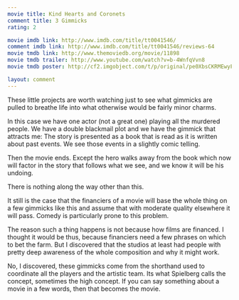 ```yaml
---
movie title: Kind Hearts and Coronets
comment title: 3 Gimmicks
rating: 2

movie imdb link: http://www.imdb.com/title/tt0041546/
comment imdb link: http://www.imdb.com/title/tt0041546/reviews-64
movie tmdb link: http://www.themoviedb.org/movie/11898
movie tmdb trailer: http://www.youtube.com/watch?v=b-4WnfqVvn8
movie tmdb poster: http://cf2.imgobject.com/t/p/original/pe0XbsCKRMEwyFQfcZYI0zDdWT6.jpg

layout: comment
---
```


These little projects are worth watching just to see what gimmicks are pulled to breathe life into what otherwise would be fairly minor charms. 

In this case we have one actor (not a great one) playing all the murdered people. We have a double blackmail plot and we have the gimmick that attracts me: The story is presented as a book that is read as it is written about past events. We see those events in a slightly comic telling.

Then the movie ends. Except the hero walks away from the book which now will factor in the story that follows what we see, and we know it will be his undoing. 

There is nothing along the way other than this. 

It still is the case that the financiers of a movie will base the whole thing on a few gimmicks like this and assume that with moderate quality elsewhere it will pass. Comedy is particularly prone to this problem.

The reason such a thing happens is not because how films are financed. I thought it would be thus, because financiers need a few phrases on which to bet the farm. But I discovered that the studios at least had people with pretty deep awareness of the whole composition and why it might work.

No, I discovered, these gimmicks come from the shorthand used to coordinate all the players and the artistic team. Its what Spielberg calls the concept, sometimes the high concept. If you can say something about a movie in a few words, then that becomes the movie.